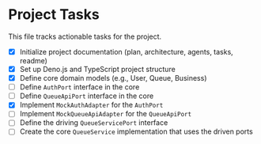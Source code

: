 # Project Tasks

This file tracks actionable tasks for the project.

- [x] Initialize project documentation (plan, architecture, agents, tasks, readme)
- [x] Set up Deno.js and TypeScript project structure
- [x] Define core domain models (e.g., User, Queue, Business)
- [ ] Define `AuthPort` interface in the core
- [ ] Define `QueueApiPort` interface in the core
- [x] Implement `MockAuthAdapter` for the `AuthPort`
- [ ] Implement `MockQueueApiAdapter` for the `QueueApiPort`
- [ ] Define the driving `QueueServicePort` interface
- [ ] Create the core `QueueService` implementation that uses the driven ports
